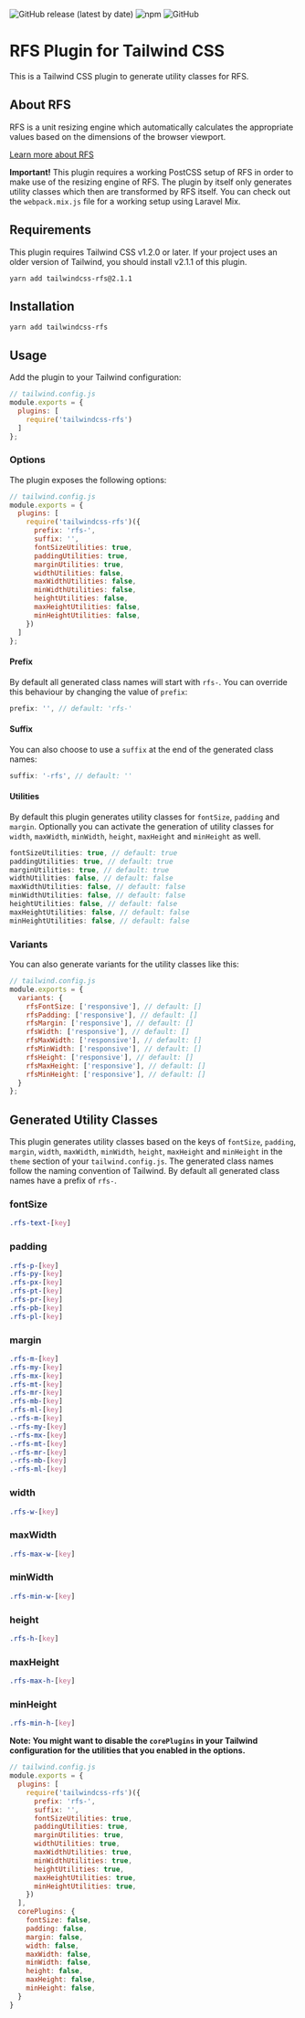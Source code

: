 ![GitHub release (latest by date)](https://img.shields.io/github/v/release/aerni/tailwindcss-rfs?style=flat-square)
![npm](https://img.shields.io/npm/dt/tailwindcss-rfs?style=flat-square)
![GitHub](https://img.shields.io/github/license/aerni/tailwindcss-rfs?style=flat-square)

# RFS Plugin for Tailwind CSS

This is a Tailwind CSS plugin to generate utility classes for RFS. 

## About RFS
RFS is a unit resizing engine which automatically calculates the appropriate values based on the dimensions of the browser viewport. 

[Learn more about RFS](https://github.com/twbs/rfs)

**Important!**
This plugin requires a working PostCSS setup of RFS in order to make use of the resizing engine of RFS. The plugin by itself only generates utility classes which then are transformed by RFS itself. You can check out the `webpack.mix.js` file for a working setup using Laravel Mix.

## Requirements
This plugin requires Tailwind CSS v1.2.0 or later. If your project uses an older version of Tailwind, you should install v2.1.1 of this plugin.

```yarn
yarn add tailwindcss-rfs@2.1.1
```

## Installation
```
yarn add tailwindcss-rfs
```

## Usage
Add the plugin to your Tailwind configuration:

```js
// tailwind.config.js
module.exports = {
  plugins: [
    require('tailwindcss-rfs')
  ]
};
```

### Options
The plugin exposes the following options:

```js
// tailwind.config.js
module.exports = {
  plugins: [
    require('tailwindcss-rfs')({
      prefix: 'rfs-',
      suffix: '',
      fontSizeUtilities: true,
      paddingUtilities: true,
      marginUtilities: true,
      widthUtilities: false,
      maxWidthUtilities: false,
      minWidthUtilities: false,
      heightUtilities: false,
      maxHeightUtilities: false,
      minHeightUtilities: false,
    })
  ]
};
```

#### Prefix
By default all generated class names will start with `rfs-`. You can override this behaviour by changing the value of `prefix`:

```js
prefix: '', // default: 'rfs-'
```

#### Suffix
You can also choose to use a `suffix` at the end of the generated class names:

```js
suffix: '-rfs', // default: ''
```

#### Utilities
By default this plugin generates utility classes for `fontSize`, `padding` and `margin`. Optionally you can activate the generation of utility classes for `width`, `maxWidth`, `minWidth`, `height`, `maxHeight` and `minHeight` as well.

```js
fontSizeUtilities: true, // default: true
paddingUtilities: true, // default: true
marginUtilities: true, // default: true
widthUtilities: false, // default: false
maxWidthUtilities: false, // default: false
minWidthUtilities: false, // default: false
heightUtilities: false, // default: false
maxHeightUtilities: false, // default: false
minHeightUtilities: false, // default: false
```

### Variants
You can also generate variants for the utility classes like this:

```js
// tailwind.config.js
module.exports = {
  variants: {
    rfsFontSize: ['responsive'], // default: []
    rfsPadding: ['responsive'], // default: []
    rfsMargin: ['responsive'], // default: []
    rfsWidth: ['responsive'], // default: []
    rfsMaxWidth: ['responsive'], // default: []
    rfsMinWidth: ['responsive'], // default: []
    rfsHeight: ['responsive'], // default: []
    rfsMaxHeight: ['responsive'], // default: []
    rfsMinHeight: ['responsive'], // default: []
  }
};
```

## Generated Utility Classes
This plugin generates utility classes based on the keys of `fontSize`, `padding`, `margin`, `width`, `maxWidth`, `minWidth`, `height`, `maxHeight` and `minHeight` in the `theme` section of your `tailwind.config.js`. The generated class names follow the naming convention of Tailwind. By default all generated class names have a prefix of `rfs-`.

### fontSize
```css
.rfs-text-[key]
```

### padding
```css
.rfs-p-[key]
.rfs-py-[key]
.rfs-px-[key]
.rfs-pt-[key]
.rfs-pr-[key]
.rfs-pb-[key]
.rfs-pl-[key]
```

### margin
```css
.rfs-m-[key]
.rfs-my-[key]
.rfs-mx-[key]
.rfs-mt-[key]
.rfs-mr-[key]
.rfs-mb-[key]
.rfs-ml-[key]
.-rfs-m-[key]
.-rfs-my-[key]
.-rfs-mx-[key]
.-rfs-mt-[key]
.-rfs-mr-[key]
.-rfs-mb-[key]
.-rfs-ml-[key]
```

### width
```css
.rfs-w-[key]
```

### maxWidth
```css
.rfs-max-w-[key]
```

### minWidth
```css
.rfs-min-w-[key]
```

### height
```css
.rfs-h-[key]
```

### maxHeight
```css
.rfs-max-h-[key]
```

### minHeight
```css
.rfs-min-h-[key]
```

**Note: You might want to disable the `corePlugins` in your Tailwind configuration for the utilities that you enabled in the options.**

```js
// tailwind.config.js
module.exports = {
  plugins: [
    require('tailwindcss-rfs')({
      prefix: 'rfs-',
      suffix: '',
      fontSizeUtilities: true,
      paddingUtilities: true,
      marginUtilities: true,
      widthUtilities: true,
      maxWidthUtilities: true,
      minWidthUtilities: true,
      heightUtilities: true,
      maxHeightUtilities: true,
      minHeightUtilities: true,
    })
  ],
  corePlugins: {
    fontSize: false,
    padding: false,
    margin: false,
    width: false,
    maxWidth: false,
    minWidth: false,
    height: false,
    maxHeight: false,
    minHeight: false,
  }
}
```
